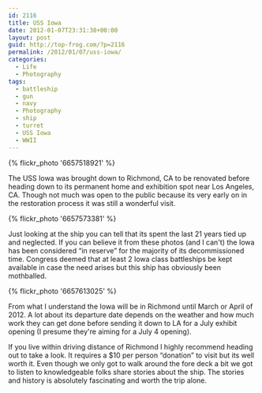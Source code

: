```yaml
---
id: 2116
title: USS Iowa
date: 2012-01-07T23:31:38+00:00
layout: post
guid: http://top-frog.com/?p=2116
permalink: /2012/01/07/uss-iowa/
categories:
  - Life
  - Photography
tags:
  - battleship
  - gun
  - navy
  - Photography
  - ship
  - turret
  - USS Iowa
  - WWII
---
```

{% flickr_photo '6657518921' %}

The USS Iowa was brought down to Richmond, CA to be renovated before heading down to its permanent home and exhibition spot near Los Angeles, CA. Though not much was open to the public because its very early on in the restoration process it was still a wonderful visit. 

{% flickr_photo '6657573381' %}

Just looking at the ship you can tell that its spent the last 21 years tied up and neglected. If you can believe it from these photos (and I can't) the Iowa has been considered &#8220;in reserve&#8221; for the majority of its decommissioned time. Congress deemed that at least 2 Iowa class battleships be kept available in case the need arises but this ship has obviously been mothballed.

{% flickr_photo '6657613025' %}

From what I understand the Iowa will be in Richmond until March or April of 2012. A lot about its departure date depends on the weather and how much work they can get done before sending it down to LA for a July exhibit opening (I presume they're aiming for a July 4 opening).

If you live within driving distance of Richmond I highly recommend heading out to take a look. It requires a $10 per person &#8220;donation&#8221; to visit but its well worth it. Even though we only got to walk around the fore deck a bit we got to listen to knowledgeable folks share stories about the ship. The stories and history is absolutely fascinating and worth the trip alone.
